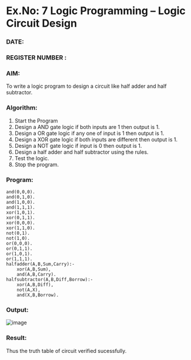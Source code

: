 # Ex.No: 7  Logic Programming –  Logic Circuit Design
### DATE:                                                                            
### REGISTER NUMBER : 
### AIM: 
To write a logic program to design a circuit like half adder and half subtractor.
###  Algorithm:
1. Start the Program
2. Design a AND gate logic if both inputs are 1 then output is 1.
3. Design a OR gate logic if any one of input is 1 then output is 1.
4. Design a XOR gate logic if both inputs are different then output is 1.
5. Design a NOT gate logic if input is 0 then output is 1.
6. Design a half adder and half subtractor using the rules.
7. Test the logic.
8. Stop the program.

### Program:
```
and(0,0,0).
and(0,1,0).
and(1,0,0).
and(1,1,1).
xor(1,0,1).
xor(0,1,1).
xor(0,0,0).
xor(1,1,0).
not(0,1).
not(1,0).
or(0,0,0).
or(0,1,1).
or(1,0,1).
or(1,1,1).
halfadder(A,B,Sum,Carry):-
    xor(A,B,Sum),
    and(A,B,Carry).
halfsubtractor(A,B,Diff,Borrow):-
    xor(A,B,Diff),
    not(A,X),
    and(X,B,Borrow).

```
### Output:

![image](https://github.com/user-attachments/assets/764ebefd-71aa-4c36-985c-aad2b3160eab)


### Result:
Thus the truth table of circuit verified sucessfully.
